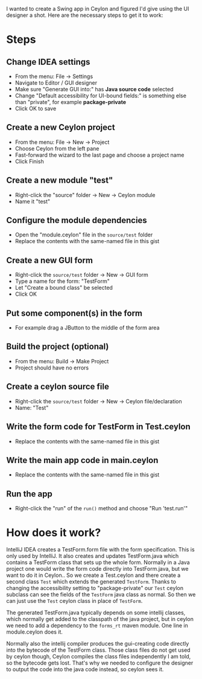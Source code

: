 I wanted to create a Swing app in Ceylon and figured I'd give using the UI designer a shot. Here are the necessary steps to get it to work:

# Steps
## Change IDEA settings
* From the menu: File -> Settings
* Navigate to Editor / GUI designer
* Make sure "Generate GUI into:" has **Java source code** selected
* Change "Default accessibility for UI-bound fields:" is something else than "private", for example **package-private**
* Click OK to save

## Create a new Ceylon project
* From the menu: File -> New -> Project
* Choose Ceylon from the left pane
* Fast-forward the wizard to the last page and choose a project name
* Click Finish

## Create a new module "test"
* Right-click the "source" folder -> New -> Ceylon module
* Name it "test"

## Configure the module dependencies
* Open the "module.ceylon" file in the `source/test` folder
* Replace the contents with the same-named file in this gist

## Create a new GUI form
* Right-click the `source/test` folder -> New -> GUI form
* Type a name for the form: "TestForm"
* Let "Create a bound class" be selected
* Click OK

## Put some component(s) in the form
* For example drag a JButton to the middle of the form area

## Build the project (optional)
* From the menu: Build -> Make Project
* Project should have no errors

## Create a ceylon source file
* Right-click the `source/test` folder -> New -> Ceylon file/declaration
* Name: "Test"

## Write the form code for TestForm in Test.ceylon
* Replace the contents with the same-named file in this gist

## Write the main app code in main.ceylon
* Replace the contents with the same-named file in this gist

## Run the app
* Right-click the "run" of the `run()` method and choose "Run 'test.run'"

# How does it work?

IntelliJ IDEA creates a TestForm.form file with the form specification. This is only used by IntelliJ. It also creates and updates TestForm.java which contains a TestForm class that sets up the whole form. Normally in a Java project one would write the form code directly into TestForm.java, but we want to do it in Ceylon.. So we create a Test.ceylon and there create a second class `Test` which extends the generated `TestForm`. Thanks to changing the accessibility setting to "package-private" our `Test` ceylon subclass can see the fields of the `TestForm` java class as normal. So then we can just use the `Test` ceylon class in place of `TestForm`.

The generated TestForm.java typically depends on some intellij classes, which normally get added to the classpath of the java project, but in ceylon we need to add a dependency to the `forms_rt` maven module. One line in module.ceylon does it.

Normally also the intellij compiler produces the gui-creating code directly into the bytecode of the TestForm class. Those class files do not get used by ceylon though, Ceylon compiles the class files independently I am told, so the bytecode gets lost. That's why we needed to configure the designer to output the code into the java code instead, so ceylon sees it.
